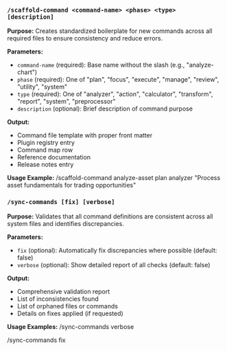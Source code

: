 ### `/scaffold-command <command-name> <phase> <type> [description]`

**Purpose:**
Creates standardized boilerplate for new commands across all required files to ensure consistency and reduce errors.

**Parameters:**
- `command-name` (required): Base name without the slash (e.g., "analyze-chart")
- `phase` (required): One of "plan", "focus", "execute", "manage", "review", "utility", "system"
- `type` (required): One of "analyzer", "action", "calculator", "transform", "report", "system", "preprocessor"
- `description` (optional): Brief description of command purpose

**Output:**
- Command file template with proper front matter
- Plugin registry entry
- Command map row
- Reference documentation
- Release notes entry

**Usage Example:**
/scaffold-command analyze-asset plan analyzer "Process asset fundamentals for trading opportunities"

### `/sync-commands [fix] [verbose]`

**Purpose:**
Validates that all command definitions are consistent across all system files and identifies discrepancies.

**Parameters:**
- `fix` (optional): Automatically fix discrepancies where possible (default: false)
- `verbose` (optional): Show detailed report of all checks (default: false)

**Output:**
- Comprehensive validation report
- List of inconsistencies found
- List of orphaned files or commands
- Details on fixes applied (if requested)

**Usage Examples:**
/sync-commands verbose

/sync-commands fix